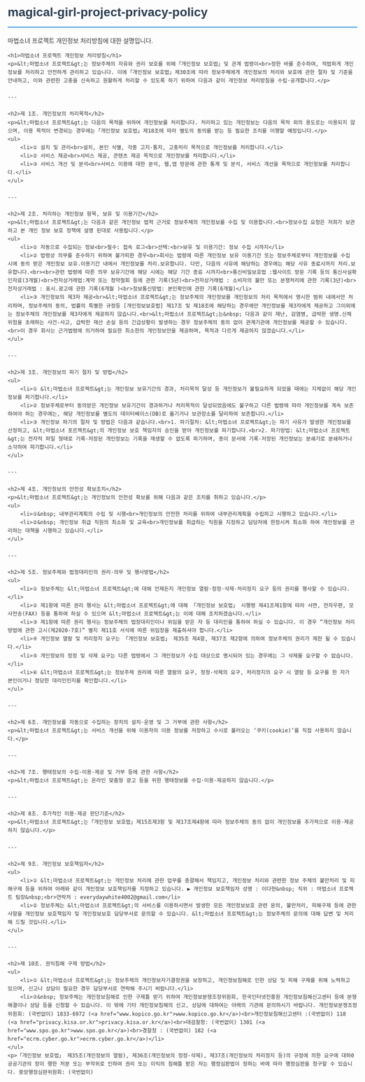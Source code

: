 # magical-girl-project-privacy-policy
마법소녀 프로젝트 개인정보 처리방침에 대한 설명입니다. 
<html lang="ko">
<head>
    <meta charset="UTF-8">
    <meta name="viewport" content="width=device-width, initial-scale=1.0">
    <title>마법소녀 프로젝트 개인정보 처리방침</title>
    <style>
        body {
            font-family: 'Malgun Gothic', '맑은 고딕', sans-serif;
            line-height: 1.6;
            color: #333;
            max-width: 800px;
            margin: 0 auto;
            padding: 20px;
        }
        h1, h2, h3 {
            color: #2c3e50;
        }
        h1 {
            border-bottom: 2px solid #3498db;
            padding-bottom: 10px;
        }
        h2 {
            margin-top: 30px;
            border-bottom: 1px solid #ddd;
            padding-bottom: 5px;
        }
        ul {
            list-style-type: none;
            padding-left: 0;
        }
        li {
            margin-bottom: 10px;
        }
    </style>
</head>
<body>

    <h1>마법소녀 프로젝트 개인정보 처리방침</h1>
    <p>&lt;마법소녀 프로젝트&gt;는 정보주체의 자유와 권리 보호를 위해 ｢개인정보 보호법｣ 및 관계 법령이<br>정한 바를 준수하여, 적법하게 개인정보를 처리하고 안전하게 관리하고 있습니다. 이에 ｢개인정보 보호법｣ 제30조에 따라 정보주체에게 개인정보의 처리와 보호에 관한 절차 및 기준을 안내하고, 이와 관련한 고충을 신속하고 원활하게 처리할 수 있도록 하기 위하여 다음과 같이 개인정보 처리방침을 수립·공개합니다.</p>

    ---

    <h2>제 1조. 개인정보의 처리목적</h2>
    <p>&lt;마법소녀 프로젝트&gt;는 다음의 목적을 위하여 개인정보를 처리합니다. 처리하고 있는 개인정보는 다음의 목적 외의 용도로는 이용되지 않으며, 이용 목적이 변경되는 경우에는 ｢개인정보 보호법｣ 제18조에 따라 별도의 동의를 받는 등 필요한 조치를 이행할 예정입니다.</p>
    <ul>
        <li>① 설치 및 관리<br>설치, 본인 식별, 각종 고지·통지, 고충처리 목적으로 개인정보를 처리합니다.</li>
        <li>② 서비스 제공<br>서비스 제공, 콘텐츠 제공 목적으로 개인정보를 처리합니다.</li>
        <li>③ 서비스 개선 및 분석<br>서비스 이용에 대한 분석, 웹,앱 방문에 관한 통계 및 분석, 서비스 개선을 목적으로 개인정보를 처리합니다.</li>
    </ul>

    ---

    <h2>제 2조. 처리하는 개인정보 항목, 보유 및 이용기간</h2>
    <p>&lt;마법소녀 프로젝트&gt;는 다음과 같은 개인정보 법적 근거로 정보주체의 개인정보를 수집 및 이용합니다.<br>정보수집 요청은 저희가 보관하고 본 개인 정보 보호 정책에 설명 된대로 사용됩니다.</p>
    <ul>
        <li>① 자동으로 수집되는 정보<br>필수: 접속 로그<br>선택:<br>보유 및 이용기간: 정보 수집 시까지</li>
        <li>② 법령상 의무를 준수하기 위하여 불가피한 경우<br>회사는 법령에 따른 개인정보 보유 이용기간 또는 정보주체로부터 개인정보를 수집 시에 동의 받은 개인정보 보유.이용기간 내에서 개인정보를 처리.보유합니다. 다만, 다음의 사유에 해당하는 경우에는 해당 사유 종료시까지 처리.보유합니다.<br><br>관련 법령에 따른 의무 보유기간에 해당 시에는 해당 기간 종료 시까지<br>통신비밀보호법 :웹사이트 방문 기록 등의 통신사실확인자료(3개월)<br>전자상거래법:계약 또는 청약철회 등에 관한 기록(5년)<br>전자상거래법 : 소비자의 불만 또는 분쟁처리에 관한 기록(3년)<br>전자상거래법 : 표시.광고에 관한 기록(6개월 )<br>정보통신망법: 본인확인에 관한 기록(6개월)</li>
        <li>③ 개인정보의 제3자 제공<br>&lt;마법소녀 프로젝트&gt;는 정보주체의 개인정보를 개인정보의 처리 목적에서 명시한 범위 내에서만 처리하며, 정보주체의 동의, 법률의 특별한 규정등 [개인정보보호법] 제17조 및 제18조에 해당하는 경우에만 개인정보를 제3자에게 제공하고 그이외에는 정보주체의 개인정보를 제3자에게 제공하지 않습니다.<br>&lt;마법소녀 프로젝트&gt;는&nbsp; 다음과 같이 재난, 감염병, 급박한 생명.신체 위험을 초래하는 사건-사고, 급박한 재산 손실 등의 긴급상황이 발생하는 경우 정보주체의 동의 없이 관계기관에 개인정보를 제공할 수 있습니다.<br>이 경우 회사는 근거법령에 의거하여 필요한 최소한의 개인정보만을 제공하며, 목적과 다르게 제공하지 않겠습니다.</li>
    </ul>

    ---

    <h2>제 3조. 개인정보의 파기 절차 및 방법</h2>
    <ul>
        <li>① &lt;마법소녀 프로젝트&gt;는 개인정보 보유기간의 경과, 처리목적 달성 등 개인정보가 불필요하게 되었을 때에는 지체없이 해당 개인정보를 파기합니다.</li>
        <li>② 정보주체로부터 동의받은 개인정보 보유기간이 경과하거나 처리목적이 달성되었음에도 불구하고 다른 법령에 따라 개인정보를 계속 보존하여야 하는 경우에는, 해당 개인정보를 별도의 데이터베이스(DB)로 옮기거나 보관장소를 달리하여 보존합니다.</li>
        <li>③ 개인정보 파기의 절차 및 방법은 다음과 같습니다.<br>1. 파기절차: &lt;마법소녀 프로젝트&gt;는 파기 사유가 발생한 개인정보를 선정하고, &lt;마법소녀 포르젝트&gt;의 개인정보 보호 책임자의 승인을 받아 개인정보를 파기합니다.<br>2. 파기방법: &lt;마법소녀 프로젝트&gt;는 전자적 파일 형태로 기록·저장된 개인정보는 기록을 재생할 수 없도록 파기하며, 종이 문서에 기록·저장된 개인정보는 분쇄기로 분쇄하거나 소각하여 파기합니다.</li>
    </ul>

    ---

    <h2>제 4조. 개인정보의 안전성 확보조치</h2>
    <p>&lt;마법소녀 프로젝트&gt;는 개인정보의 안전성 확보를 위해 다음과 같은 조치를 취하고 있습니다.</p>
    <ul>
        <li>①&nbsp; 내부관리계획의 수립 및 시행<br>개인정보의 안전한 처리를 위하여 내부관리계획을 수립하고 시행하고 있습니다.</li>
        <li>②&nbsp; 개인정보 취급 직원의 최소화 및 교육<br>개인정보를 취급하는 직원을 지정하고 담당자에 한정시켜 최소화 하여 개인정보를 관리하는 대책을 시행하고 있습니다.</li>
    </ul>

    ---

    <h2>제 5조. 정보주체와 법정대리인의 권리·의무 및 행사방법</h2>
    <ul>
        <li>① 정보주체는 &lt;마법소녀 프로젝트&gt;에 대해 언제든지 개인정보 열람·정정·삭제·처리정지 요구 등의 권리를 행사할 수 있습니다.</li>
        <li>② 제1항에 따른 권리 행사는 &lt;마법소녀 프로젝트&gt;에 대해 「개인정보 보호법」 시행령 제41조제1항에 따라 서면, 전자우편, 모사전송(FAX) 등을 통하여 하실 수 있으며 &lt;마법소녀 프로젝트&gt;는 이에 대해 조치하겠습니다.</li>
        <li>③ 제1항에 따른 권리 행사는 정보주체의 법정대리인이나 위임을 받은 자 등 대리인을 통하여 하실 수 있습니다. 이 경우 “개인정보 처리 방법에 관한 고시(제2020-7호)” 별지 제11호 서식에 따른 위임장을 제출하셔야 합니다.</li>
        <li>④ 개인정보 열람 및 처리정지 요구는 「개인정보 보호법」 제35조 제4항, 제37조 제2항에 의하여 정보주체의 권리가 제한 될 수 있습니다.</li>
        <li>⑤ 개인정보의 정정 및 삭제 요구는 다른 법령에서 그 개인정보가 수집 대상으로 명시되어 있는 경우에는 그 삭제를 요구할 수 없습니다.</li>
        <li>⑥ &lt;마법소녀 프로젝트&gt;는 정보주체 권리에 따른 열람의 요구, 정정·삭제의 요구, 처리정지의 요구 시 열람 등 요구를 한 자가 본인이거나 정당한 대리인인지를 확인합니다.</li>
    </ul>

    ---

    <h2>제 6조. 개인정보를 자동으로 수집하는 장치의 설치·운영 및 그 거부에 관한 사항</h2>
    <p>&lt;마법소녀 프로젝트&gt;는 서비스 개선을 위해 이용자의 이용 정보를 저장하고 수시로 불러오는 ‘쿠키(cookie)’를 직접 사용하지 않습니다.</p>

    ---

    <h2>제 7조. 행태정보의 수집·이용·제공 및 거부 등에 관한 사항</h2>
    <p>&lt;마법소녀 프로젝트&gt;는 온라인 맞춤형 광고 등을 위한 행태정보를 수집·이용·제공하지 않습니다.</p>

    ---

    <h2>제 8조. 추가적인 이용·제공 판단기준</h2>
    <p>&lt;마법소녀 프로젝트&gt;는 ｢개인정보 보호법｣ 제15조제3항 및 제17조제4항에 따라 정보주체의 동의 없이 개인정보를 추가적으로 이용·제공하지 않습니다.</p>

    ---

    <h2>제 9조. 개인정보 보호책임자</h2>
    <ul>
        <li>① &lt;마법소녀 프로젝트&gt;는 개인정보 처리에 관한 업무를 총괄해서 책임지고, 개인정보 처리와 관련한 정보 주체의 불만처리 및 피해구제 등을 위하여 아래와 같이 개인정보 보호책임자를 지정하고 있습니다. ▶ 개인정보 보호책임자 성명 : 이다현&nbsp; 직위 : 마법소녀 프로젝트 팀장&nbsp;<br>연락처 : everydaywhite4002@gmail.com</li>
        <li>② 정보주체는 &lt;마법소녀 프로젝트&gt;의 서비스를 이용하시면서 발생한 모든 개인정보보호 관련 문의, 불만처리, 피해구제 등에 관한 사항을 개인정보 보호책임자 및 개인정보보호 담당부서로 문의할 수 있습니다. &lt;마법소녀 프로젝트&gt;는 정보주체의 문의에 대해 답변 및 처리해 드릴 것입니다.</li>
    </ul>

    ---

    <h2>제 10조. 권익침해 구제 방법</h2>
    <ul>
        <li>① &lt;마법소녀 프로젝트&gt;는 정보주체의 개인정보자기결정권을 보장하고, 개인정보침해로 인한 상담 및 피해 구제를 위해 노력하고 있으며, 신고나 상담이 필요한 경우 담당부서로 연락해 주시기 바랍니다.</li>
        <li>②&nbsp; 정보주체는 개인정보침해로 인한 구제틀 받기 위하여 개인정보분쟁조정위원회, 한국인터넷진흥원 개인정보침해신고센터 등에 분쟁해결이나 상담 등을 신청할 수 있습니다. 이 밖에 기타 개인정보침해의 신고, 상담에 대하여는 아래의 기관에 문의하시기 바랍니다. 개인정보분쟁조정위원회: (국번없이) 1833-6972 (<a href="www.kopico.go.kr">www.kopico.go.kr</a>)<br>개인정보침해신고센터 :(국번없이) 118 (<a href="privacy.kisa.or.kr">privacy.kisa.or.kr</a>)<br>대검찰청: (국번없이) 1301 (<a href="www.spo.go.kr">www.spo.go.kr</a>)<br>경찰청 : (국번없이) 182 (<a href="ecrm.cyber.go.kr">ecrm.cyber.go.kr</a>)</li>
    </ul>
    <p>「개인정보 보호법」 제35조(개인정보의 열람), 제36조(개인정보의 정정-삭제), 제37조(개인정보의 처리정지 등)의 규정에 의한 요구에 대하0 공공기관의 장이 행한 처분 또는 부작위로 인하여 권리 또는 이익의 침해틀 받은 자는 행정심판법이 정하는 바에 따라 행정심판을 청구할 수 있습니다. 중앙행정심판위원회: (국번없이)
